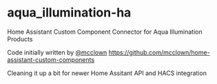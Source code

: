 # aqua_illumination-ha
Home Assistant Custom Component Connector for Aqua Illumination Products

Code initially written by [@mcclown](https://github.com/mcclown)  https://github.com/mcclown/home-assistant-custom-components

Cleaning it up a bit for newer Home Assitant API and HACS integration


